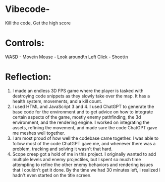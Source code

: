 # Vibecode-
Kill the code, Get the high score
# Controls:
WASD - Move\n
Mouse - Look around\n
Left Click - Shoot\n
# Reflection:
1. I made an endless 3D FPS game where the player is tasked with destroying code snippets as they slowly take over the map. It has a health system, movements, and a kill count.
2. I used HTML and JavaScript
3 and 4. I used ChatGPT to generate the base code for the environment and to get advice on how to integrate certain aspects of the game, mostly enemy pathfinding, the 3d environment, and the rendering engine. I worked on integrating the assets, refining the movement, and made sure the code ChatGPT gave me meshes well together.
5. I am most proud of how well the codebase came together. I was able to follow most of the code ChatGPT gave me, and whenever there was a problem, tracking and solving it wasn't that hard.
6. Scope creep got a hold of me in this project. I originally wanted to add multiple levels and enemy projectiles, but I spent so much time attempting to refine the other enemy behaviors and rendering issues that I couldn't get it done. By the time we had 30 minutes left, I realized I hadn't even started on the title screen.
